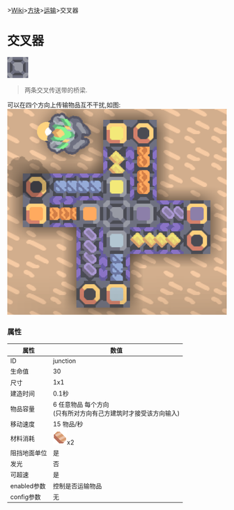 \>[Wiki](/zhcn.md)>[方块](/zhcn/blocks.md)>[运输](/zhcn/blocks/distribution.md)>交叉器
# 交叉器
![交叉器](/images/block-junction-xlarge.png)  
> 两条交叉传送带的桥梁.  

可以在四个方向上传输物品互不干扰,如图:
![junction_1](junction_1.png)

### 属性

| 属性 | 数值 |  
| ---- | ---- |  
|ID|junction|
|生命值|30|  
|尺寸|1x1|  
|建造时间|0.1秒|  
|物品容量|6 任意物品 每个方向<br>(只有所对方向有己方建筑时才接受该方向输入)|  
|移动速度|15 物品/秒|  
| 材料消耗 | ![铜](/images/item-copper.png)x2|
|阻挡地面单位|是|
|发光|否|
|可超速|是|
|enabled参数|控制是否运输物品|  
|config参数|无|
